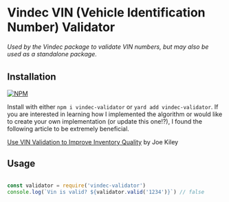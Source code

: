 
# Vindec VIN (Vehicle Identification Number) Validator
###### Used by the Vindec package to validate VIN numbers, but may also be used as a standalone package.

## Installation
[![NPM](https://nodei.co/npm/vindec-validator.png?downloads=true&downloadRank=true&stars=true)](https://nodei.co/npm/vindec-validator/)

Install with either `npm i vindec-validator` or `yard add vindec-validator`.  If you are interested in learning how I implemented the algorithm or would like to create your own implementation (or update this one!?), I found the following article to be extremely beneficial.

[Use VIN Validation to Improve Inventory Quality](https://vin.dataonesoftware.com/vin_basics_blog/bid/112040/use-vin-validation-to-improve-inventory-quality) by Joe Kiley

## Usage
```javascript

const validator = require('vindec-validator')
console.log(`Vin is valid? ${validator.valid('1234')}`) // false

```
